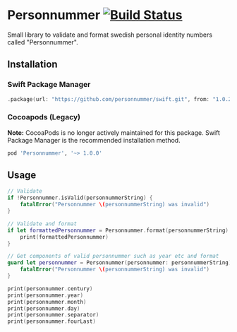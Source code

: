 # Personnummer [![Build Status](https://github.com/personnummer/swift/workflows/build/badge.svg)](https://github.com/personnummer/swift/actions)

Small library to validate and format swedish personal identity numbers called "Personnummer".

## Installation

### Swift Package Manager

```swift
.package(url: "https://github.com/personnummer/swift.git", from: "1.0.2")
```

### Cocoapods (Legacy)

**Note:** CocoaPods is no longer actively maintained for this package.
Swift Package Manager is the recommended installation method.

```ruby
pod 'Personnummer', '~> 1.0.0'
```

## Usage

```swift
// Validate
if !Personnummer.isValid(personnummerString) {
    fatalError("Personnummer \(personnummerString) was invalid")
}

// Validate and format
if let formattedPersonnummer = Personnummer.format(personnummerString) {
    print(formattedPersonnummer)
}

// Get components of valid personnummer such as year etc and format
guard let personnummer = Personnummer(personnummer: personnummerString) {
    fatalError("Personnummer \(personnummerString) was invalid")
}

print(personnummer.century)
print(personnummer.year)
print(personnummer.month)
print(personnummer.day)
print(personnummer.separator)
print(personnummer.fourLast)
```